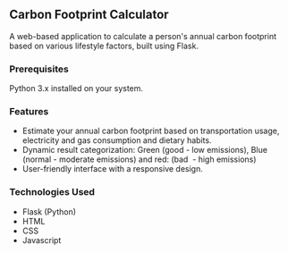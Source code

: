 Carbon Footprint Calculator
---------------------------
A web-based application to calculate a person's annual carbon footprint based on various lifestyle factors, built using Flask.

### Prerequisites

Python 3.x installed on your system.

### Features

*   Estimate your annual carbon footprint based on transportation usage, electricity and gas consumption and dietary habits.
*   Dynamic result categorization: Green (good - low emissions), Blue (normal - moderate emissions) and red: (bad  - high emissions)
*   User-friendly interface with a responsive design.

### Technologies Used

*   Flask (Python)
*   HTML
*   CSS
*   Javascript